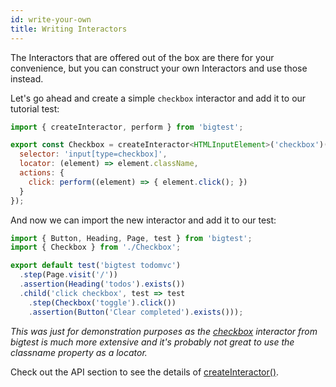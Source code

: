 ```yaml
---
id: write-your-own
title: Writing Interactors
---
```


The Interactors that are offered out of the box are there for your convenience, but you can construct your own Interactors and use those instead.

Let's go ahead and create a simple `checkbox` interactor and add it to our tutorial test:
```js
import { createInteractor, perform } from 'bigtest';

export const Checkbox = createInteractor<HTMLInputElement>('checkbox')({
  selector: 'input[type=checkbox]',
  locator: (element) => element.className,
  actions: {
    click: perform((element) => { element.click(); })
  }
});
```

And now we can import the new interactor and add it to our test:
```js
import { Button, Heading, Page, test } from 'bigtest';
import { Checkbox } from './Checkbox';

export default test('bigtest todomvc')
  .step(Page.visit('/'))
  .assertion(Heading('todos').exists())
  .child('click checkbox', test => test
    .step(Checkbox('toggle').click())
    .assertion(Button('Clear completed').exists()));
```

_This was just for demonstration purposes as the [checkbox](/) interactor from bigtest is much more extensive and it's probably not great to use the classname property as a locator._

Check out the API section to see the details of [createInteractor()](/).
